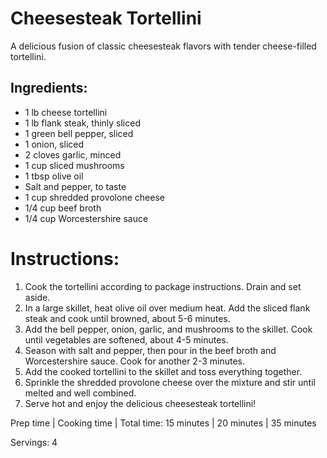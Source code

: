 # Cheesesteak Tortellini

A delicious fusion of classic cheesesteak flavors with tender cheese-filled tortellini.

## Ingredients:
* 1 lb cheese tortellini
* 1 lb flank steak, thinly sliced
* 1 green bell pepper, sliced
* 1 onion, sliced
* 2 cloves garlic, minced
* 1 cup sliced mushrooms
* 1 tbsp olive oil
* Salt and pepper, to taste
* 1 cup shredded provolone cheese
* 1/4 cup beef broth
* 1/4 cup Worcestershire sauce

# Instructions:
1. Cook the tortellini according to package instructions. Drain and set aside.
2. In a large skillet, heat olive oil over medium heat. Add the sliced flank steak and cook until browned, about 5-6 minutes.
3. Add the bell pepper, onion, garlic, and mushrooms to the skillet. Cook until vegetables are softened, about 4-5 minutes.
4. Season with salt and pepper, then pour in the beef broth and Worcestershire sauce. Cook for another 2-3 minutes.
5. Add the cooked tortellini to the skillet and toss everything together.
6. Sprinkle the shredded provolone cheese over the mixture and stir until melted and well combined.
7. Serve hot and enjoy the delicious cheesesteak tortellini!

Prep time | Cooking time | Total time:
15 minutes | 20 minutes | 35 minutes

Servings:
4
